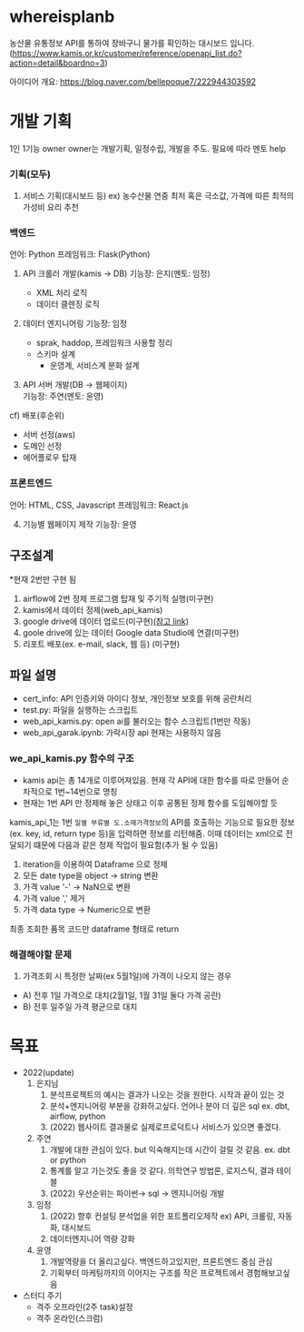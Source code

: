 # whereisplanb

농산물 유통정보 API를 통하여 장바구니 물가를 확인하는 대시보드 입니다. 
(https://www.kamis.or.kr/customer/reference/openapi_list.do?action=detail&boardno=3)


아이디어 개요: https://blog.naver.com/bellepoque7/222944303592

# 개발 기획
1인 1기능 owner
owner는 개발기획, 일정수립, 개발을 주도. 필요에 따라 멘토 help


### 기획(모두)
 1) 서비스 기획(대시보드 등)
    ex) 농수산물 연중 최저 혹은 극소값, 가격에 따른 최적의 가성비 요리 추천
    
### 백엔드
언어: Python
프레임워크: Flask(Python)

1) API 크롤러 개발(kamis -> DB)
   기능장: 은지(멘토: 임정)
    - XML 처리 로직
    - 데이터 클렌징 로직
 
 2) 데이터 엔지니어링
   기능장: 임정
    - sprak, haddop, 프레임워크 사용할 정리
    - 스키마 설계
       - 운영계, 서비스계 분화 설계

 3) API 서버 개발(DB -> 웹페이지)  
    기능장: 주연(멘토: 윤영)
    

 cf) 배포(후순위)
   - 서버 선정(aws)
   - 도메인 선정
   - 에어플로우 탑재

### 프론트엔드
언어: HTML, CSS, Javascript
프레임워크: React.js

 4) 기능별 웹페이지 제작
    기능장: 윤영


## 구조설계
*현재 2번만 구현 됨

1. airflow에 2번 정제 프로그램 탑재 및 주기적 실행(미구현)
2. kamis에서 데이터 정제(web_api_kamis) 
3. google drive에 데이터 업로드(미구현)[(참고 link)](https://ysyblog.tistory.com/296)
4. goole drive에 있는 데이터 Google data Studio에 연결(미구현)
5. 리포트 배포(ex. e-mail, slack, 웹 등) (미구현)

## 파일 설명
- cert_info: API 인증키와 아이디 정보, 개인정보 보호를 위해 공란처리
- test.py: 파일을 실행하는 스크립트
- web_api_kamis.py: open ai를 불러오는 함수 스크립트(1번만 작동)
- web_api_garak.ipynb: 가락시장 api 현재는 사용하지 않음

### we_api_kamis.py 함수의 구조

- kamis api는 총 14개로 이루어져있음. 현재 각 API에 대한 함수를 따로 만들어 순차적으로 1번~14번으로 명칭
- 현재는 1번 API 만 정제해 놓은 상태고 이후 공통된 정제 함수를 도입해야할 듯

kamis_api_1는 1번 `일별 부류별 도.소매가격정보`의 API를 호출하는 기능으로 필요한 정보(ex. key, id, return type 등)을 입력하면 정보를 리턴해줌.
이때 데이터는 xml으로 전달되기 떄문에 다음과 같은 정제 작업이 필요함(추가 될 수 있음)
1. iteration을 이용하여 Dataframe 으로 정제
2. 모든 date type을 object -> string 변환
3. 가격 value '-'  ->  NaN으로 변환
4. 가격 value ',' 제거
5. 가격 data type -> Numeric으로 변환

최종 조회한 품목 코드만 dataframe 형태로 return

### 해결해야할 문제
1. 가격조회 시 특정한 날짜(ex 5월1일)에 가격이 나오지 않는 경우
- A) 전후 1일 가격으로 대치(2월1일, 1월 31일 둘다 가격 공란)
- B) 전후 일주일 가격 평균으로 대치


# 목표
- 2022(update)
    1. 은지님
        1. 분석프로젝트의 예시는 결과가 나오는 것을 원한다. 시작과 끝이 있는 것
        2. 분석+엔지니어링 부분을 강화하고싶다. 언어나 분야 더 깊은 sql
        ex. dbt, airflow, python
        3. (2022) 웹사이트 결과물로 실제로프로덕트나 서비스가 있으면 좋겠다.
    2. 주연
        1. 개발에 대한 관심이 있다. but 익숙해지는데 시간이 걸릴 것 같음.
        ex. dbt or python
        2. 통계를 알고 가는것도 좋을 것 같다. 의학연구 방법론, 로지스틱, 결과 테이블
        3. (2022) 우선순위는 파이썬→ sql → 엔지니어링 개발
    3. 임정
        1. (2022) 향후 컨설팅 분석업을 위한 포트폴리오제작
            ex) API, 크롤링, 자동화, 대시보드
        2. 데이터엔지니어 역량 강화
    4. 윤영
        1. 개발역량을 더 올리고싶다. 백엔드하고있지만, 프론트엔드 중심 관심
        2. 기획부터 마케팅까지의 이어지는 구조를 작은 프로젝트에서 경험해보고싶음
- 스터디 주기
    - 격주 오프라인(2주 task)설정
    - 격주 온라인(스크럼)

